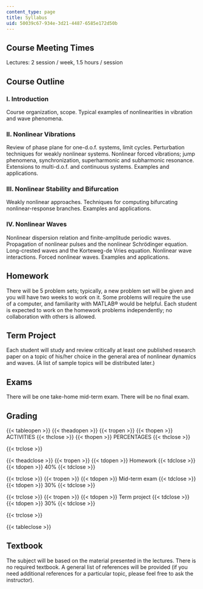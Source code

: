 ```yaml
---
content_type: page
title: Syllabus
uid: 50039c67-934e-3d21-4487-6585e172d50b
---
```


Course Meeting Times
--------------------

Lectures: 2 session / week, 1.5 hours / session

Course Outline
--------------

### I. Introduction

Course organization, scope. Typical examples of nonlinearities in vibration and wave phenomena.

### II. Nonlinear Vibrations

Review of phase plane for one-d.o.f. systems, limit cycles. Perturbation techniques for weakly nonlinear systems. Nonlinear forced vibrations; jump phenomena, synchronization, superharmonic and subharmonic resonance. Extensions to multi-d.o.f. and continuous systems. Examples and applications.

### III. Nonlinear Stability and Bifurcation

Weakly nonlinear approaches. Techniques for computing bifurcating nonlinear-response branches. Examples and applications.

### IV. Nonlinear Waves

Nonlinear dispersion relation and finite-amplitude periodic waves. Propagation of nonlinear pulses and the nonlinear Schrödinger equation. Long-crested waves and the Korteweg-de Vries equation. Nonlinear wave interactions. Forced nonlinear waves. Examples and applications.

Homework
--------

There will be 5 problem sets; typically, a new problem set will be given and you will have two weeks to work on it. Some problems will require the use of a computer, and familiarity with MATLAB® would be helpful. Each student is expected to work on the homework problems independently; no collaboration with others is allowed.

Term Project
------------

Each student will study and review critically at least one published research paper on a topic of his/her choice in the general area of nonlinear dynamics and waves. (A list of sample topics will be distributed later.)

Exams
-----

There will be one take-home mid-term exam. There will be no final exam.

Grading
-------

{{< tableopen >}}
{{< theadopen >}}
{{< tropen >}}
{{< thopen >}}
ACTIVITIES
{{< thclose >}}
{{< thopen >}}
PERCENTAGES
{{< thclose >}}

{{< trclose >}}

{{< theadclose >}}
{{< tropen >}}
{{< tdopen >}}
Homework
{{< tdclose >}}
{{< tdopen >}}
40%
{{< tdclose >}}

{{< trclose >}}
{{< tropen >}}
{{< tdopen >}}
Mid-term exam
{{< tdclose >}}
{{< tdopen >}}
30%
{{< tdclose >}}

{{< trclose >}}
{{< tropen >}}
{{< tdopen >}}
Term project
{{< tdclose >}}
{{< tdopen >}}
30%
{{< tdclose >}}

{{< trclose >}}

{{< tableclose >}}

  

Textbook
--------

The subject will be based on the material presented in the lectures. There is no required textbook. A general list of references will be provided (if you need additional references for a particular topic, please feel free to ask the instructor).